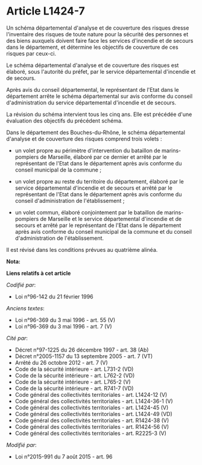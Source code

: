 # Article L1424-7

Un schéma départemental d'analyse et de couverture des risques dresse l'inventaire des risques de toute nature pour la
sécurité des personnes et des biens auxquels doivent faire face les services d'incendie et de secours dans le département, et
détermine les objectifs de couverture de ces risques par ceux-ci. 

Le schéma départemental d'analyse et de couverture des risques est élaboré, sous l'autorité du préfet, par le service
départemental d'incendie et de secours. 

Après avis du conseil départemental, le représentant de l'Etat dans le département arrête le schéma départemental sur avis
conforme du conseil d'administration du service départemental d'incendie et de secours. 

La révision du schéma intervient tous les cinq ans. Elle est précédée d'une évaluation des objectifs du précédent schéma.

Dans le département des Bouches-du-Rhône, le schéma départemental d'analyse et de couverture des risques comprend trois
volets :

- un volet propre au périmètre d'intervention du bataillon de marins-pompiers de Marseille, élaboré par ce dernier et arrêté
par le représentant de l'Etat dans le département après avis conforme du conseil municipal de la commune ;

- un volet propre au reste du territoire du département, élaboré par le service départemental d'incendie et de secours et
arrêté par le représentant de l'Etat dans le département après avis conforme du conseil d'administration de l'établissement ;

- un volet commun, élaboré conjointement par le bataillon de marins-pompiers de Marseille et le service départemental
d'incendie et de secours et arrêté par le représentant de l'Etat dans le département après avis conforme du conseil municipal
de la commune et du conseil d'administration de l'établissement. 

Il est révisé dans les conditions prévues au quatrième alinéa.

**Nota:**



**Liens relatifs à cet article**

_Codifié par_:

  - Loi n°96-142 du 21 février 1996

_Anciens textes_:

  - Loi n°96-369 du 3 mai 1996 - art. 55 (V)
  - Loi n°96-369 du 3 mai 1996 - art. 7 (V)

_Cité par_:

  - Décret n°97-1225 du 26 décembre 1997 - art. 38 (Ab)
  - Décret n°2005-1157 du 13 septembre 2005 - art. 7 (VT)
  - Arrêté du 26 octobre 2012 - art. 7 (V)
  - Code de la sécurité intérieure - art. L731-2 (VD)
  - Code de la sécurité intérieure - art. L762-2 (VD)
  - Code de la sécurité intérieure - art. L765-2 (V)
  - Code de la sécurité intérieure - art. R741-7 (VD)
  - Code général des collectivités territoriales - art. L1424-12 (V)
  - Code général des collectivités territoriales - art. L1424-36-1 (V)
  - Code général des collectivités territoriales - art. L1424-45 (V)
  - Code général des collectivités territoriales - art. L1424-49 (VD)
  - Code général des collectivités territoriales - art. R1424-38 (V)
  - Code général des collectivités territoriales - art. R1424-56 (V)
  - Code général des collectivités territoriales - art. R2225-3 (V)

_Modifié par_:

  - Loi n°2015-991 du 7 août 2015 - art. 96
